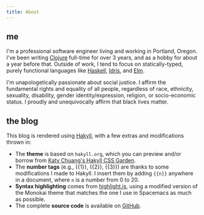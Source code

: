 ```yaml
---
title: About
---
```


## me

I'm a professional software engineer living and working in Portland, Oregon.
I've been writing [Clojure] full-time for over 3 years, and as a hobby for about a
year before that. Outside of work, I tend to focus on statically-typed, purely functional
languages like [Haskell], [Idris], and [Elm].

I'm unapologetically passionate about social justice. I affirm the fundamental
rights and equality of all people, regardless of race, ethnicity, sexuality,
disability, gender identity/expression, religion, or socio-economic status. I
proudly and unequivocally affirm that black lives matter.

[Clojure]: https://www.clojure.org/
[Haskell]: https://www.haskell.org/
[Idris]: https://www.idris-lang.org/
[Elm]: http://elm-lang.org/

## the blog

This blog is rendered using [Hakyll], with a few extras and modifications thrown in:

* The **theme** is based on `hakyll.org`, which you can preview and/or borrow from
  [Katy Chuang's Hakyll CSS Garden][Hakyll CSS Garden].
* The **number tags** (e.g., {{1}}, {{2}}, {{3}}) are thanks to some modifications I
  made to Hakyll. I insert them by adding `{{n}}` anywhere in a document, where
  `n` is a number from 0 to 20.
* **Syntax highlighting** comes from [highlight.js], using a modified version of the
  Monokai theme that matches the one I use in Spacemacs as much as possible.
* The complete **source code** is available on [GitHub].

[Hakyll]: https://jaspervdj.be/hakyll/
[Hakyll CSS Garden]: http://katychuang.com/hakyll-cssgarden/themes/default/?theme=haskell.org
[highlight.js]: https://highlightjs.org/
[GitHub]: https://github.com/holguinj/holguinj.github.io/tree/develop
